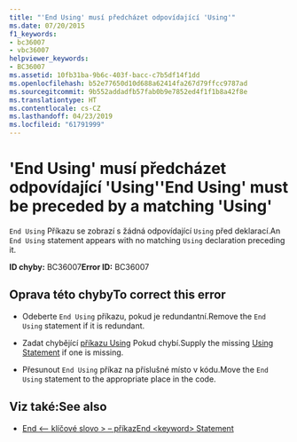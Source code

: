 ```yaml
---
title: "'End Using' musí předcházet odpovídající 'Using'"
ms.date: 07/20/2015
f1_keywords:
- bc36007
- vbc36007
helpviewer_keywords:
- BC36007
ms.assetid: 10fb31ba-9b6c-403f-bacc-c7b5df14f1dd
ms.openlocfilehash: b52e77650d10d688a62414fa267d79ffcc9787ad
ms.sourcegitcommit: 9b552addadfb57fab0b9e7852ed4f1f1b8a42f8e
ms.translationtype: HT
ms.contentlocale: cs-CZ
ms.lasthandoff: 04/23/2019
ms.locfileid: "61791999"
---
```

# <a name="end-using-must-be-preceded-by-a-matching-using"></a><span data-ttu-id="b7166-102">'End Using' musí předcházet odpovídající 'Using'</span><span class="sxs-lookup"><span data-stu-id="b7166-102">'End Using' must be preceded by a matching 'Using'</span></span>
<span data-ttu-id="b7166-103">`End Using` Příkazu se zobrazí s žádná odpovídající `Using` před deklarací.</span><span class="sxs-lookup"><span data-stu-id="b7166-103">An `End Using` statement appears with no matching `Using` declaration preceding it.</span></span>  
  
 <span data-ttu-id="b7166-104">**ID chyby:** BC36007</span><span class="sxs-lookup"><span data-stu-id="b7166-104">**Error ID:** BC36007</span></span>  
  
## <a name="to-correct-this-error"></a><span data-ttu-id="b7166-105">Oprava této chyby</span><span class="sxs-lookup"><span data-stu-id="b7166-105">To correct this error</span></span>  
  
- <span data-ttu-id="b7166-106">Odeberte `End Using` příkazu, pokud je redundantní.</span><span class="sxs-lookup"><span data-stu-id="b7166-106">Remove the `End Using` statement if it is redundant.</span></span>  
  
- <span data-ttu-id="b7166-107">Zadat chybějící [příkazu Using](../../visual-basic/language-reference/statements/using-statement.md) Pokud chybí.</span><span class="sxs-lookup"><span data-stu-id="b7166-107">Supply the missing [Using Statement](../../visual-basic/language-reference/statements/using-statement.md) if one is missing.</span></span>  
  
- <span data-ttu-id="b7166-108">Přesunout `End Using` příkaz na příslušné místo v kódu.</span><span class="sxs-lookup"><span data-stu-id="b7166-108">Move the `End Using` statement to the appropriate place in the code.</span></span>  
  
## <a name="see-also"></a><span data-ttu-id="b7166-109">Viz také:</span><span class="sxs-lookup"><span data-stu-id="b7166-109">See also</span></span>

- [<span data-ttu-id="b7166-110">End \<– klíčové slovo > – příkaz</span><span class="sxs-lookup"><span data-stu-id="b7166-110">End \<keyword> Statement</span></span>](../../visual-basic/language-reference/statements/end-keyword-statement.md)
